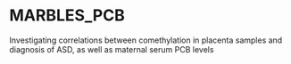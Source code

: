 # MARBLES_PCB

Investigating correlations between comethylation in placenta samples and diagnosis of ASD, as well as maternal serum PCB levels
